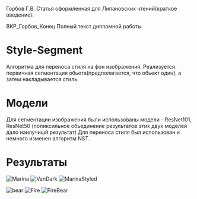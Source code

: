 Горбов Г.В. Статья оформленная для Липановских чтений(краткое введение).

ВКР_Горбов_Конец Полный текст дипломной работы
# Style-Segment
Алгоритма для переноса стиля на фон изображения.
Реализуется первичная сегментация обьета(предполагается, что обьект один), а затем накладывается стиль.
# Модели
Для сегментации изображения были использованы модели - ResNet101, ResNet50 (попиксильное обьединение результатов этих двух моделей дало наилучишй результат)
Для переноса стиля был использован и немного изменен алгоритм NST. 

# Результаты
![Marina](https://user-images.githubusercontent.com/64344132/123556051-3770b200-d79a-11eb-9a7e-e093b934d4f9.jpg)
![VanDark](https://user-images.githubusercontent.com/64344132/123556054-3ccdfc80-d79a-11eb-8351-bc7308175da1.jpg)
![MarinaStyled](https://user-images.githubusercontent.com/64344132/123556024-22941e80-d79a-11eb-94b0-36eb8b865554.jpg)


![bear](https://user-images.githubusercontent.com/64344132/123556069-4e170900-d79a-11eb-8189-66886da2f563.jpg)
![Fire](https://user-images.githubusercontent.com/64344132/123556065-49525500-d79a-11eb-8372-19ee67edbd8b.jpg)
![FireBear](https://user-images.githubusercontent.com/64344132/123556062-45263780-d79a-11eb-9d46-3e4731e18491.png)
